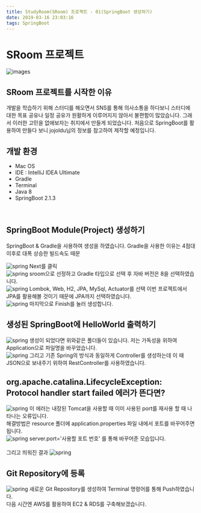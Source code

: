 ```yaml
---
title: StudyRoom(SRoom) 프로젝트 - 01(SpringBoot 생성하기)
date: 2019-03-16 23:03:16
tags: SpringBoot
---
```



# SRoom 프로젝트

![images](/images/sroom/studyroom.jpg)<br/>

## SRoom 프로젝트를 시작한 이유

개발을 학습하기 위해 스터디를 해오면서 SNS를 통해 의사소통을 하다보니
스터디에 대한 목표 공유나 일정 공유가 원활하게 이루어지지 않아서 불편함이 많았습니다.
그래서 이러한 고민을 없애보자는 취지에서 만들게 되었습니다.
처음으로 SpringBoot를 활용하여 만들다 보니 jojoldu님의 정보를 참고하여 제작할 예정입니다.
<br>

## 개발 환경

- Mac OS
- IDE : IntelliJ IDEA Ultimate
- Gradle
- Terminal
- Java 8 
- SpringBoot 2.1.3
<br>

## SpringBoot Module(Project) 생성하기

SpringBoot & Gradle을 사용하여 생성을 하였습니다.
Gradle을 사용한 이유는 4점대 이후로 대폭 상승한 빌드속도 때문

![spring](/images/sroom/start1.png) Next를 클릭<br>
![spring](/images/sroom/start2.png) sroom으로 선정하고 Gradle 타입으로 선택 후 자바 버전은 8을 선택하였습니다.<br>
![spring](/images/sroom/start3.png) Lombok, Web, H2, JPA, MySql, Actuator를 선택
이번 프로젝트에서 JPA를 활용해볼 것이기 때문에 JPA까지 선택하였습니다.<br>
![spring](/images/sroom/start4.png) 마지막으로 Finish를 눌러 생성합니다.
<br/>

## 생성된 SpringBoot에 HelloWorld 출력하기

![spring](/images/sroom/start5.png) 생성이 되었다면 위와같은 폴더들이 있습니다. 저는 가독성을 위하여 Application으로 파일명을 바꾸었습니다.<br>
![spring](/images/sroom/hello.png) 그리고 기존 Spring의 방식과 동일하게 Controller를 생성하는데 이 때 JSON으로 보내주기 위하여 RestController를 사용하였습니다.
<br/>

## org.apache.catalina.LifecycleException: Protocol handler start failed 에러가 뜬다면?

![spring](/images/sroom/error.png) 이 에러는 내장된 Tomcat을 사용할 때 이미 사용된 port를 재사용 할 때 나타나는 오류입니다.<br/>
해결방법은 resource 폴더에 application.properties 파일 내에서 포트를 바꾸어주면 됩니다.<br>
![spring](/images/sroom/portchange.png) server.port='사용할 포트 번호' 를 통해 바꾸어준 모습입니다.<br/><br/>
그리고 띄워진 결과
![spring](/images/sroom/end.png)<br/>

## Git Repository에 등록

![spring](/images/sroom/gitclone.png) 새로운 Git Repository를 생성하여 Terminal 명령어를 통해 Push하였습니다.<br>
다음 시간엔 AWS를 활용하여 EC2 & RDS를 구축해보겠습니다.